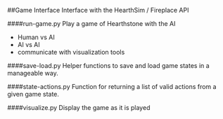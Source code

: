 ##Game Interface
Interface with the HearthSim / Fireplace API 

####run-game.py
Play a game of Hearthstone with the AI
- Human vs AI
- AI vs AI
- communicate with visualization tools

####save-load.py
Helper functions to save and load game states in a manageable way.

####state-actions.py
Function for returning a list of valid actions from a given game state.

####visualize.py
Display the game as it is played
